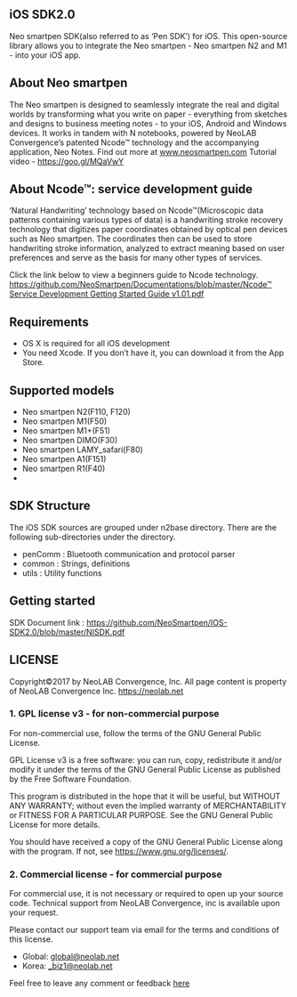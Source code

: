 ## iOS SDK2.0
Neo smartpen SDK(also referred to as ‘Pen SDK’) for iOS. This open-source library allows you to integrate the Neo smartpen - Neo smartpen N2 and M1 - into your iOS app. 

## About Neo smartpen

The Neo smartpen is designed to seamlessly integrate the real and digital worlds by transforming what you write on paper - everything from sketches and designs to business meeting notes - to your iOS, Android and Windows devices. It works in tandem with N notebooks, powered by NeoLAB Convergence’s patented Ncode™ technology and the accompanying application, Neo Notes. Find out more at www.neosmartpen.com
Tutorial video - https://goo.gl/MQaVwY


## About Ncode™: service development guide

‘Natural Handwriting’ technology based on Ncode™(Microscopic data patterns containing various types of data) is a handwriting stroke recovery technology that digitizes paper coordinates obtained by optical pen devices such as Neo smartpen. The coordinates then can be used to store handwriting stroke information, analyzed to extract meaning based on user preferences and serve as the basis for many other types of services. 

Click the link below to view a beginners guide to Ncode technology. 
[https://github.com/NeoSmartpen/Documentations/blob/master/Ncode™ Service Development Getting Started Guide v1.01.pdf](https://github.com/NeoSmartpen/Documentations/blob/master/Ncode%E2%84%A2%20Service%20Development%20Getting%20Started%20Guide%20v1.01.pdf)

## Requirements

- OS X is required for all iOS development
- You need Xcode. If you don’t have it, you can download it from the App Store.

## Supported models
- Neo smartpen N2(F110, F120)
- Neo smartpen M1(F50)
- Neo smartpen M1+(F51)
- Neo smartpen DIMO(F30)
- Neo smartpen LAMY_safari(F80)
- Neo smartpen A1(F151)
- Neo smartpen R1(F40)
- 

## SDK Structure

The iOS SDK sources are grouped under n2base directory. There are the following sub-directories under the directory.

- penComm : Bluetooth communication and protocol parser
- common : Strings, definitions
- utils : Utility functions

## Getting started

SDK Document link : [https://github.com/NeoSmartpen/IOS-SDK2.0/blob/master/NISDK.pdf ](https://github.com/NeoSmartpen/IOS-SDK2.0/blob/master/NISDK.pdf)

## LICENSE

Copyright©2017 by NeoLAB Convergence, Inc. All page content is property of NeoLAB Convergence Inc. <https://neolab.net> 

### 1. GPL license v3 - for non-commercial purpose 
For non-commercial use, follow the terms of the GNU General Public License. 

GPL License v3 is a free software: you can run, copy, redistribute it and/or modify it under the terms of the GNU General Public License as published by the Free Software Foundation. 

This program is distributed in the hope that it will be useful, but WITHOUT ANY WARRANTY; without even the implied warranty of MERCHANTABILITY or FITNESS FOR A PARTICULAR PURPOSE. See the GNU General Public License for more details. 

You should have received a copy of the GNU General Public License along with the program. If not, see <https://www.gnu.org/licenses/>. 


### 2. Commercial license - for commercial purpose 

For commercial use, it is not necessary or required to open up your source code. Technical support from NeoLAB Convergence, inc is available upon your request. 

Please contact our support team via email for the terms and conditions of this license. 

- Global: global@neolab.net
- Korea: _biz1@neolab.net

Feel free to leave any comment or feedback [here](https://github.com/NeoSmartpen/IOS-SDK2.0/issues)

